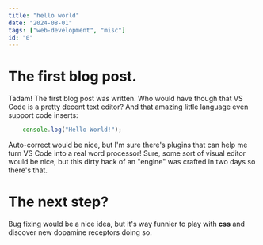 ```yaml
---
title: "hello world"
date: "2024-08-01"
tags: ["web-development", "misc"]
id: "0"
---
```


# The first blog post. 

Tadam! The first blog post was written. 
Who would have though that VS Code is a pretty decent text editor?
And that amazing little language even support code inserts: 

```javascript
    console.log("Hello World!"); 
```

Auto-correct would be nice, but I'm sure there's plugins that can help me turn VS Code into a real word processor!
Sure, some sort of visual editor would be nice, but this dirty hack of an "engine" was crafted in two days so there's that. 

# The next step?

Bug fixing would be a nice idea, but it's way funnier to play with **css** and discover new dopamine receptors doing so. 